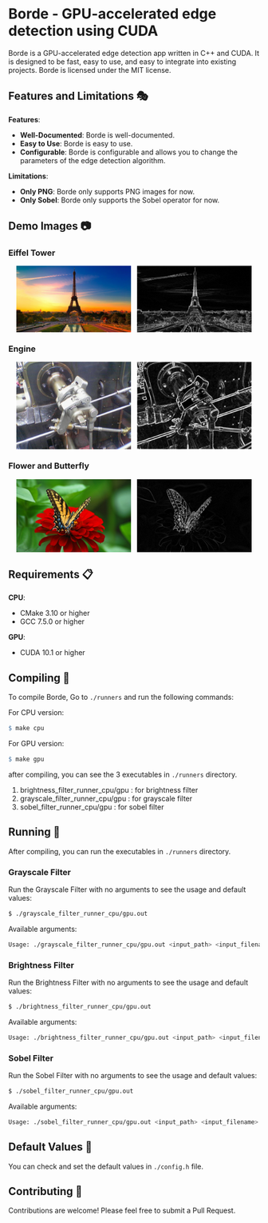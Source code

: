 # Borde - GPU-accelerated edge detection using CUDA

Borde is a GPU-accelerated edge detection app written in C++ and CUDA.
It is designed to be fast, easy to use, and
easy to integrate into existing projects.
Borde is licensed under the MIT license.

## Features and Limitations :performing_arts:

**Features**:

+ **Well-Documented**: Borde is well-documented.
+ **Easy to Use**: Borde is easy to use.
+ **Configurable**: Borde is configurable and allows you to change the
  parameters of the edge detection algorithm.

**Limitations**:

+ **Only PNG**: Borde only supports PNG images for now.
+ **Only Sobel**: Borde only supports the Sobel operator for now.

## Demo Images :camera:

<h3> Eiffel Tower </h3>


<div style="display: flex; justify-content: space-between; margin-left: 10px; margin-right: 10px" >
    <div style="text-align: center">
        <img src="./samples/eiffel.png" width="95%" height="100%">
    </div>
    <div style="text-align: center">
        <img src="./results/eiffel_sobel.png" width="95%" height="100%">
          </div>
</div>

<h3> Engine  </h3>


<div style="display: flex; justify-content: space-between; margin-left: 10px; margin-right: 10px" >
    <div style="text-align: center">
        <img src="./samples/sample.png" width="95%" height="100%">
    </div>
    <div style="text-align: center">
        <img src="./results/sample_sobel.png" width="95%" height="100%">
    </div>
</div>

<h3> Flower and Butterfly </h3>


<div style="display: flex; justify-content: space-between; margin-left: 10px; margin-right: 10px" >
    <div style="text-align: center">
        <img src="./samples/flower.png" width="95%" height="100%">
    </div>
    <div style="text-align: center">
        <img src="./results/flower_sobel.png" width="95%" height="100%">
    </div>
</div>

## Requirements :clipboard:

**CPU**:

+ CMake 3.10 or higher
+ GCC 7.5.0 or higher

**GPU**:

+ CUDA 10.1 or higher

## Compiling :hammer:

To compile Borde, Go to `./runners` and run the following commands:

For CPU version:

```makefile
$ make cpu
```

For GPU version:

```makefile
$ make gpu
```

after compiling, you can see the 3 executables in `./runners` directory.

1. brightness_filter_runner_cpu/gpu : for brightness filter
2. grayscale_filter_runner_cpu/gpu : for grayscale filter
3. sobel_filter_runner_cpu/gpu : for sobel filter

## Running :running:

After compiling, you can run the executables in `./runners` directory.

### Grayscale Filter

Run the Grayscale Filter with no arguments to see the usage and default values:

```bash
$ ./grayscale_filter_runner_cpu/gpu.out
```

Available arguments:

```bash
Usage: ./grayscale_filter_runner_cpu/gpu.out <input_path> <input_filename> <result_path>
```

### Brightness Filter

Run the Brightness Filter with no arguments to see the usage and default values:

```bash
$ ./brightness_filter_runner_cpu/gpu.out
```

Available arguments:

```bash
Usage: ./brightness_filter_runner_cpu/gpu.out <input_path> <input_filename> <result_path> <brightness_change>
```

### Sobel Filter

Run the Sobel Filter with no arguments to see the usage and default values:

```bash
$ ./sobel_filter_runner_cpu/gpu.out
```

Available arguments:

```bash
Usage: ./sobel_filter_runner_cpu/gpu.out <input_path> <input_filename> <result_path> <threshold> <scale>
```

## Default Values :page_facing_up:

You can check and set the default values in `./config.h` file.

## Contributing :handshake:

Contributions are welcome! Please feel free to submit a Pull Request.




